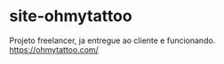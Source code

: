 # site-ohmytattoo
Projeto freelancer, ja entregue ao cliente e funcionando.
https://ohmytattoo.com/
